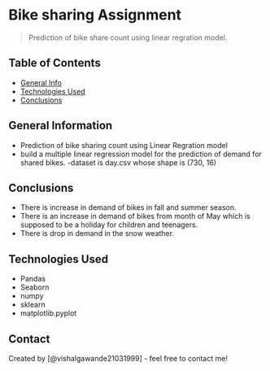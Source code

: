 # Bike sharing Assignment
> Prediction of bike share count using linear regration model.


## Table of Contents
* [General Info](#general-information)
* [Technologies Used](#technologies-used)
* [Conclusions](#conclusions)


<!-- You can include any other section that is pertinent to your problem -->

## General Information
- Prediction of bike sharing count using Linear Regration model
- build a multiple linear regression model for the prediction of demand for shared bikes.
-dataset is day.csv whose shape is (730, 16) 

<!-- You don't have to answer all the questions - just the ones relevant to your project. -->

## Conclusions
- There is increase in demand of bikes in fall and summer season.
- There is an increase in demand of bikes from month of May which is supposed to be a holiday for children and teenagers.
- There is drop in demand in the snow weather.


<!-- You don't have to answer all the questions - just the ones relevant to your project. -->


## Technologies Used
- Pandas
- Seaborn 
- numpy
- sklearn
- matplotlib.pyplot

<!-- As the libraries versions keep on changing, it is recommended to mention the version of library used in this project -->




## Contact
Created by [@vishalgawande21031999] - feel free to contact me!


<!-- Optional -->
<!-- ## License -->
<!-- This project is open source and available under the [... License](). -->

<!-- You don't have to include all sections - just the one's relevant to your project -->
